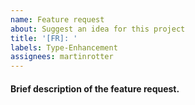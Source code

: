 ```yaml
---
name: Feature request
about: Suggest an idea for this project
title: '[FR]: '
labels: Type-Enhancement
assignees: martinrotter
---
```

#### Brief description of the feature request.

<!--- Write your description here. Remove this line, pls. -->